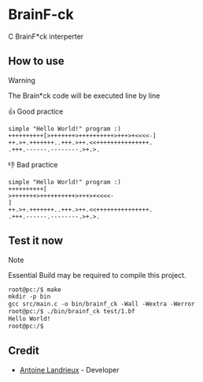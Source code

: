 
# BrainF-ck

C BrainF*ck interperter

## How to use

> [!WARNING]
>
> The Brain*ck code will be executed line by line
>
> 👍 Good practice
>
> ```bf
> simple "Hello World!" program :)
> ++++++++++[>+++++++>++++++++++>+++>+<<<<-]
> ++.>+.+++++++..+++.>++.<<+++++++++++++++.
> .+++.------.--------.>+.>.
> ```
>
>👎 Bad practice
>
> ```bf
> simple "Hello World!" program :)
> ++++++++++[
> >+++++++>++++++++++>+++>+<<<<-
> ]
> ++.>+.+++++++..+++.>++.<<+++++++++++++++.
> .+++.------.--------.>+.>.
> ```
>

## Test it now

> [!NOTE]
>
> Essential Build may be required to compile this project.
>

```txt
root@pc:/$ make
mkdir -p bin
gcc src/main.c -o bin/brainf_ck -Wall -Wextra -Werror
root@pc:/$ ./bin/brainf_ck test/1.bf
Hello World!
root@pc:/$
```

## Credit

- [Antoine Landrieux](https://github.com/AntoineLandrieux) - Developer
